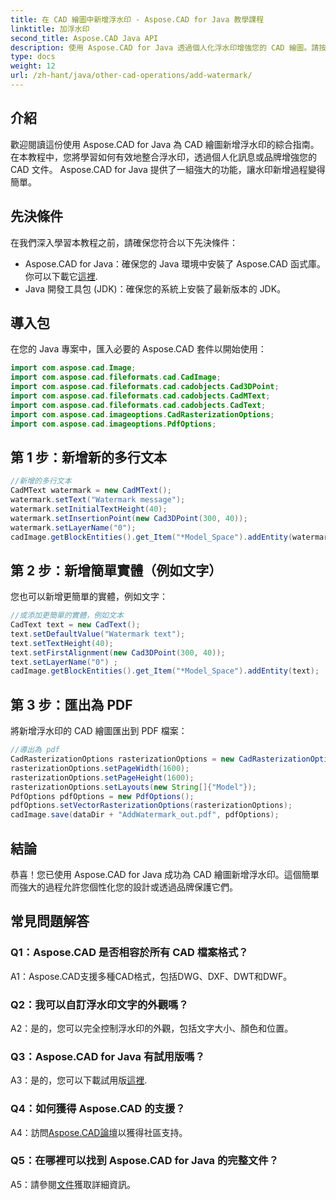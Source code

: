 ```yaml
---
title: 在 CAD 繪圖中新增浮水印 - Aspose.CAD for Java 教學課程
linktitle: 加浮水印
second_title: Aspose.CAD Java API
description: 使用 Aspose.CAD for Java 透過個人化浮水印增強您的 CAD 繪圖。請按照我們的逐步指南進行無縫整合。
type: docs
weight: 12
url: /zh-hant/java/other-cad-operations/add-watermark/
---
```

## 介紹

歡迎閱讀這份使用 Aspose.CAD for Java 為 CAD 繪圖新增浮水印的綜合指南。在本教程中，您將學習如何有效地整合浮水印，透過個人化訊息或品牌增強您的 CAD 文件。 Aspose.CAD for Java 提供了一組強大的功能，讓水印新增過程變得簡單。

## 先決條件

在我們深入學習本教程之前，請確保您符合以下先決條件：

-  Aspose.CAD for Java：確保您的 Java 環境中安裝了 Aspose.CAD 函式庫。你可以下載它[這裡](https://releases.aspose.com/cad/java/).
- Java 開發工具包 (JDK)：確保您的系統上安裝了最新版本的 JDK。

## 導入包

在您的 Java 專案中，匯入必要的 Aspose.CAD 套件以開始使用：

```java
import com.aspose.cad.Image;
import com.aspose.cad.fileformats.cad.CadImage;
import com.aspose.cad.fileformats.cad.cadobjects.Cad3DPoint;
import com.aspose.cad.fileformats.cad.cadobjects.CadMText;
import com.aspose.cad.fileformats.cad.cadobjects.CadText;
import com.aspose.cad.imageoptions.CadRasterizationOptions;
import com.aspose.cad.imageoptions.PdfOptions;
```

## 第 1 步：新增新的多行文本

```java
//新增的多行文本
CadMText watermark = new CadMText();
watermark.setText("Watermark message");
watermark.setInitialTextHeight(40);
watermark.setInsertionPoint(new Cad3DPoint(300, 40));
watermark.setLayerName("0");
cadImage.getBlockEntities().get_Item("*Model_Space").addEntity(watermark);
```

## 第 2 步：新增簡單實體（例如文字）

您也可以新增更簡單的實體，例如文字：

```java
//或添加更簡單的實體，例如文本
CadText text = new CadText();
text.setDefaultValue("Watermark text");
text.setTextHeight(40);
text.setFirstAlignment(new Cad3DPoint(300, 40));
text.setLayerName("0") ;
cadImage.getBlockEntities().get_Item("*Model_Space").addEntity(text);
```

## 第 3 步：匯出為 PDF

將新增浮水印的 CAD 繪圖匯出到 PDF 檔案：

```java
//導出為 pdf
CadRasterizationOptions rasterizationOptions = new CadRasterizationOptions();
rasterizationOptions.setPageWidth(1600);
rasterizationOptions.setPageHeight(1600);
rasterizationOptions.setLayouts(new String[]{"Model"});
PdfOptions pdfOptions = new PdfOptions();
pdfOptions.setVectorRasterizationOptions(rasterizationOptions);
cadImage.save(dataDir + "AddWatermark_out.pdf", pdfOptions);

```

## 結論

恭喜！您已使用 Aspose.CAD for Java 成功為 CAD 繪圖新增浮水印。這個簡單而強大的過程允許您個性化您的設計或透過品牌保護它們。

## 常見問題解答

### Q1：Aspose.CAD 是否相容於所有 CAD 檔案格式？

A1：Aspose.CAD支援多種CAD格式，包括DWG、DXF、DWT和DWF。

### Q2：我可以自訂浮水印文字的外觀嗎？

A2：是的，您可以完全控制浮水印的外觀，包括文字大小、顏色和位置。

### Q3：Aspose.CAD for Java 有試用版嗎？

 A3：是的，您可以下載試用版[這裡](https://releases.aspose.com/).

### Q4：如何獲得 Aspose.CAD 的支援？

 A4：訪問[Aspose.CAD論壇](https://forum.aspose.com/c/cad/19)以獲得社區支持。

### Q5：在哪裡可以找到 Aspose.CAD for Java 的完整文件？

 A5：請參閱[文件](https://reference.aspose.com/cad/java/)獲取詳細資訊。